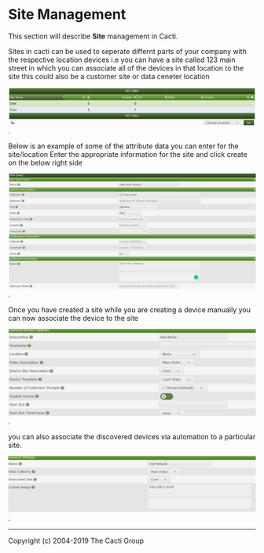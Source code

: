 # Site Management

This section will describe **Site** management in Cacti.

Sites in cacti can be used to seperate differnt parts of your company with the respective location devices
i.e you can have a site called 123 main street in which you can associate all of the devices in that location to the site
this could also be a customer site or data ceneter location

![Cacti Sites page](images/cacti_sites_page.png).

Below is an example of some of the attribute data you can enter for the site/location
Enter the appropriate information for the site and click create on the below right side

![cacti add sites](images/cacti_add_sites.JPG).

Once you have created a site while you are creating a device manually you can now associate the device to the site

![cacti add device site](images/cacti_add_device_site.JPG).

you can also associate the discovered devices via automation to a particular site.

![cacti sites automation](images/cacti_sites_automation.JPG).

---
Copyright (c) 2004-2019 The Cacti Group
